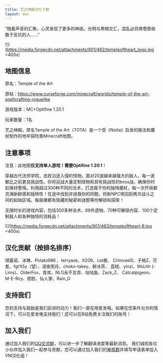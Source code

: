 ```yaml
---
title: 艺之神殿汉化下载
layout: doc
---
```


“随着声音的汇聚，心灵发现了更多的神祇。光明与黑暗交汇，混乱必将席卷那些敢于反抗的人……”

![](https://media.forgecdn.net/attachments/901/462/templeoftheart_logo.jpg =400x)

## 地图信息

原名：Temple of the Art

原帖：<https://www.curseforge.com/minecraft/worlds/temple-of-the-art-spellcrafting-roguelike>

游戏版本：MC+Optifine 1.20.1

玩家数量：1名

艺之神殿，原名Temple of the Art（TOTA）是一个受《Noita》启发的施法和魔杖制作的地牢探险类Minecraft地图。

<DownloadLinks :methods="[
  { id: 'mapdl', text: '下载地图与汉化', icon: '/imgs/svg/lanzou.svg', link: 'https://vmhanhuazu.lanzouo.com/s/tota' },
  { id: 'bilibili', text: '宣传片', icon: '/imgs/svg/bilibili.svg', link: 'https://www.bilibili.com/video/BV1tek2YsEpZ/' },
  { id: 'bilibili', text: '地图介绍视频', icon: '/imgs/svg/bilibili.svg', link: 'https://www.bilibili.com/video/BV1Kpq8YcEJw' },
  { id: 'lazy', text: '懒汉下载', icon: '/imgs/logo/logo_64.png', link: 'https://vmhanhuazu.lanzouo.com/s/tota' }
]" />

## 注意事项

注意：此地图**仅支持单人游戏！需要Optifine 1.20.1**！

穿越古代法师学院，击败沿途入侵的怪物。面对20波越来越强大的敌人，每一波都比之前更具挑战性。你将迎战大量定制怪物和具有挑战性的boss战，确保你时刻保持警惕。利用超过300种不同的法术，打造属于你的独特魔杖，每一次开局都充满新鲜感和独特性！在途中找到并拯救你的同胞，将新NPC带回到两次战斗之间的起始区域。每层楼都有隐藏的秘密和谜题等你解锁和探索！

无限时长的游戏内容，包括300多种法术、66件遗物、70种可解锁内容、100个定制敌人和各种独特的消耗品！

![](https://media.forgecdn.net/attachments/901/463/templeoftheart-9.jpg =400x)

## 汉化贡献（按排名排序）

琪露诺、冰琳、Potato986 、terryaxe、X209、cat酱、
Crimvael0、子格Z、茫氪、fgt1t5y（望）、凛夜雨月、choko-takey、醉冰茶、
荔枝、yinzi、WsLhh (-Lims)、OlderFox、青岚、NLG永不言弃、咕咕鱼、Zack_Z、
Catcatpigeon、M-E-Rcy、捂脸、仙人掌、Rain_G

## 支持我们

您的支持与鼓励是我们前进的动力！我们一直在用爱发电。如果在您条件允许的情况下，可以在爱发电支持我们！还可以在B站免费关注我们的账号！

## 加入我们

通过加入我们的[QQ交流群](/community)，可以进一步了解翻译进度等最新消息。
我们诚招各位小伙伴加入我们一起参与贡献，您可以通过加入我们的[审核群](/join)并填写申请表单加入VM汉化组！
